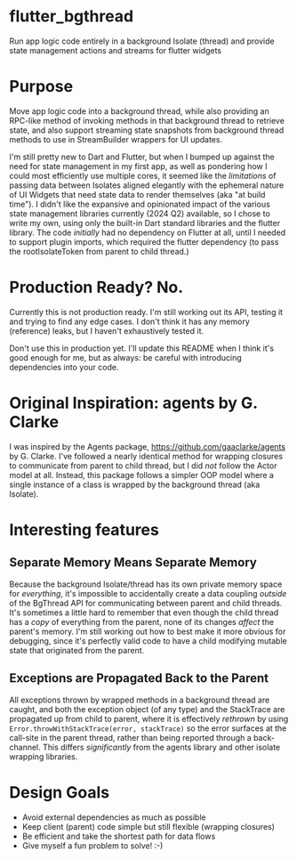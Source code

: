 # flutter_bgthread
Run app logic code entirely in a background Isolate (thread) and provide state management actions and streams for flutter widgets

# Purpose
Move app logic code into a background thread, while also providing an RPC-like method of invoking methods in that background thread to retrieve state, and also support streaming state snapshots from background thread methods to use in StreamBuilder wrappers for UI updates.

I'm still pretty new to Dart and Flutter, but when I bumped up against the need for state management in my first app, as well as pondering how I could most efficiently use multiple cores, it seemed like the _limitations_ of passing data between Isolates aligned elegantly with the ephemeral nature of UI Widgets that need state data to render themselves (aka "at build time").  I didn't like the expansive and opinionated impact of the various state management libraries currently (2024 Q2) available, so I chose to write my own, using only the built-in Dart standard libraries and the flutter library.  The code _initially_ had no dependency on Flutter at all, until I needed to support plugin imports, which required the flutter dependency (to pass the rootIsolateToken from parent to child thread.)

# Production Ready?  No.
Currently this is not production ready.  I'm still working out its API, testing it and trying to find any edge cases. I don't think it has any memory (reference) leaks, but I haven't exhaustively tested it.

Don't use this in production yet.  I'll update this README when I think it's good enough for me, but as always: be careful with introducing dependencies into your code.

# Original Inspiration: agents by G. Clarke
I was inspired by the Agents package, https://github.com/gaaclarke/agents by G. Clarke.  I've followed a nearly identical method for wrapping closures to communicate from parent to child thread, but I did *not* follow the Actor model at all.  Instead, this package follows a simpler OOP model where a single instance of a class is wrapped by the background thread (aka Isolate).

# Interesting features
## Separate Memory Means Separate Memory
Because the background Isolate/thread has its own private memory space for _everything_, it's impossible to accidentally create a data coupling _outside_ of the BgThread API for communicating between parent and child threads.  It's sometimes a little hard to remember that even though the child thread has a _copy_ of everything from the parent, none of its changes _affect_ the parent's memory.  I'm still working out how to best make it more obvious for debugging, since it's perfectly valid code to have a child modifying mutable state that originated from the parent.
## Exceptions are Propagated Back to the Parent
All exceptions thrown by wrapped methods in a background thread are caught, and both the exception object (of any type) and the StackTrace are propagated up from child to parent, where it is effectively *rethrown* by using `Error.throwWithStackTrace(error, stackTrace)` so the error surfaces at the call-site in the parent thread, rather than being reported through a back-channel.  This differs _significantly_ from the agents library and other isolate wrapping libraries.

# Design Goals
* Avoid external dependencies as much as possible
* Keep client (parent) code simple but still flexible (wrapping closures)
* Be efficient and take the shortest path for data flows
* Give myself a fun problem to solve!  :-)

  
